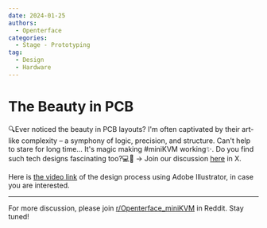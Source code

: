 ```yaml
---
date: 2024-01-25
authors:
  - Openterface
categories:
  - Stage - Prototyping
tag:
  - Design
  - Hardware
---
```


# The Beauty in PCB

🔍Ever noticed the beauty in PCB layouts? I'm often captivated by their art-like complexity – a symphony of logic, precision, and structure. Can't help to stare for long time... It's magic making #miniKVM working✨. Do you find such tech designs fascinating too?💻🔧  -> Join our discussion [here](https://x.com/TechxArtisan/status/1750325082038407570?s=20) in X.

<!-- more -->

Here is [the video link](https://x.com/TechxArtisan/status/1752879304382521487?s=20) of the design process using Adobe Illustrator, in case you are interested.

--------

For more discussion, please join [r/Openterface_miniKVM](https://www.reddit.com/r/Openterface_miniKVM/) in Reddit. Stay tuned!